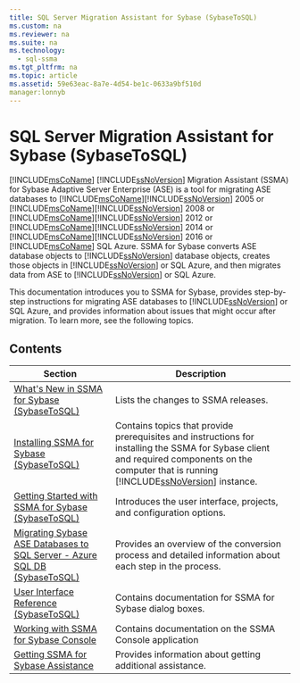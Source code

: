 ```yaml
---
title: SQL Server Migration Assistant for Sybase (SybaseToSQL)
ms.custom: na
ms.reviewer: na
ms.suite: na
ms.technology: 
  - sql-ssma
ms.tgt_pltfrm: na
ms.topic: article
ms.assetid: 59e63eac-8a7e-4d54-be1c-0633a9bf510d
manager:lonnyb
---
```

# SQL Server Migration Assistant for Sybase (SybaseToSQL)
[!INCLUDE[msCoName](../content/includes/msCoName_md.md)] [!INCLUDE[ssNoVersion](../content/includes/ssNoVersion_md.md)] Migration Assistant (SSMA) for Sybase Adaptive Server Enterprise (ASE) is a tool for migrating ASE databases to [!INCLUDE[msCoName](../content/includes/msCoName_md.md)][!INCLUDE[ssNoVersion](../content/includes/ssNoVersion_md.md)] 2005 or [!INCLUDE[msCoName](../content/includes/msCoName_md.md)][!INCLUDE[ssNoVersion](../content/includes/ssNoVersion_md.md)] 2008 or [!INCLUDE[msCoName](../content/includes/msCoName_md.md)][!INCLUDE[ssNoVersion](../content/includes/ssNoVersion_md.md)] 2012 or [!INCLUDE[msCoName](../content/includes/msCoName_md.md)][!INCLUDE[ssNoVersion](../content/includes/ssNoVersion_md.md)] 2014 or [!INCLUDE[msCoName](../content/includes/msCoName_md.md)][!INCLUDE[ssNoVersion](../content/includes/ssNoVersion_md.md)] 2016 or [!INCLUDE[msCoName](../content/includes/msCoName_md.md)] SQL Azure. SSMA for Sybase converts ASE database objects to [!INCLUDE[ssNoVersion](../content/includes/ssNoVersion_md.md)] database objects, creates those objects in [!INCLUDE[ssNoVersion](../content/includes/ssNoVersion_md.md)] or SQL Azure, and then migrates data from ASE to [!INCLUDE[ssNoVersion](../content/includes/ssNoVersion_md.md)] or SQL Azure.  
  
This documentation introduces you to SSMA for Sybase, provides step\-by\-step instructions for migrating ASE databases to [!INCLUDE[ssNoVersion](../content/includes/ssNoVersion_md.md)] or SQL Azure, and provides information about issues that might occur after migration. To learn more, see the following topics.  
  
## Contents  
  
|Section|Description|  
|-----------|---------------|  
|[What's New in SSMA  for Sybase &#40;SybaseToSQL&#41;](../content/What-s-New-in-SSMA--for-Sybase--SybaseToSQL-.md)|Lists the changes to SSMA releases.|  
|[Installing SSMA  for Sybase &#40;SybaseToSQL&#41;](../content/Installing-SSMA--for-Sybase--SybaseToSQL-.md)|Contains topics that provide prerequisites and instructions for installing the SSMA for Sybase client and required components on the computer that is running [!INCLUDE[ssNoVersion](../content/includes/ssNoVersion_md.md)] instance.|  
|[Getting Started with SSMA for Sybase &#40;SybaseToSQL&#41;](../content/Getting-Started-with-SSMA-for-Sybase--SybaseToSQL-.md)|Introduces the user interface, projects, and configuration options.|  
|[Migrating Sybase ASE Databases to SQL Server - Azure SQL DB &#40;SybaseToSQL&#41;](../content/Migrating-Sybase-ASE-Databases-to-SQL-Server---Azure-SQL-DB--SybaseToSQL-.md)|Provides an overview of the conversion process and detailed information about each step in the process.|  
|[User Interface Reference &#40;SybaseToSQL&#41;](../content/User-Interface-Reference--SybaseToSQL-.md)|Contains documentation for SSMA for Sybase dialog boxes.|  
|[Working with SSMA for Sybase Console](assetId:///c465e477-c479-4aa8-918d-58bf30884789)|Contains documentation on the SSMA Console application|  
|[Getting SSMA for Sybase Assistance](http://go.microsoft.com/fwlink/?LinkID=708538&clcid=0x409)|Provides information about getting additional assistance.|  
  
